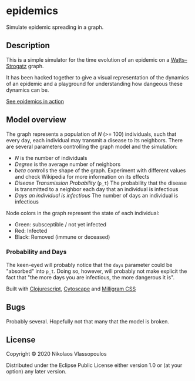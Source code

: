 # epidemics

Simulate epidemic spreading in a graph.

## Description

This is a simple simulator for the time evolution of an epidemic on a
[Watts–Strogatz](https://en.wikipedia.org/wiki/Watts%E2%80%93Strogatz_model)
graph.

It has been hacked together to give a visual representation of the
dynamics of an epidemic and a playground for understanding how
dangeous these dynamics can be.

[See epidemics in action](https://nvlass.com/epidemics)

## Model overview

The graph represents a population of *N* (>= 100) individuals, such
that every day, each individual may transmit a disease to its
neighbors. There are several parameters controlling the graph model
and the simulation:

* *N* is the number of individuals
* *Degree* is the average number of neighbors
* *beta* controlls the shape of the graph. Experiment with different
  values and check Wikipedia for more information on its effects
* *Disease Transmission Probability* (`p_t`) The probability that the
  disease is transmitted to a neighbor each day that an individual is
  infectious
* *Days an individual is infectious* The number of days an individual
  is infectious
  
Node colors in the graph represent the state of each individual:
* Green: subsceptible / not yet infected
* Red: Infected
* Black: Removed (immune or deceased)

### Probability and Days

The keen-eyed will probably notice that the `days` parameter could be
"absorbed" into `p_t`. Doing so, however, will probably not make
explicit the fact that "the more days you are infectious, the more
dangerous it is".


Built with [Clojurescript](https://clojurescript.org/),
[Cytoscape](https://js.cytoscape.org/) and [Milligram
CSS](https://milligram.io/)

## Bugs

Probably several. Hopefully not that many that the model is broken.

## License

Copyright © 2020 Nikolaos Vlassopoulos

Distributed under the Eclipse Public License either version 1.0 or (at your option) any later version.
